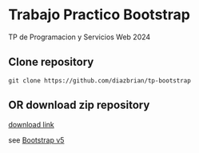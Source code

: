 # Trabajo Practico Bootstrap
TP de Programacion y Servicios Web 2024

## Clone repository
```shell
git clone https://github.com/diazbrian/tp-bootstrap
```

## OR download zip repository
[download link](https://github.com/diazbrian/tp-bootstrap/archive/refs/heads/main.zip)

see [Bootstrap v5](https://getbootstrap.com/docs/5.2/getting-started/introduction/)
